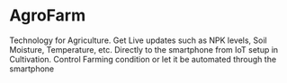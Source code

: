 # AgroFarm

Technology for Agriculture. 
Get Live updates such as NPK levels, Soil Moisture, Temperature, etc. Directly to the smartphone from IoT setup in Cultivation. Control Farming condition or let it be automated through the smartphone
